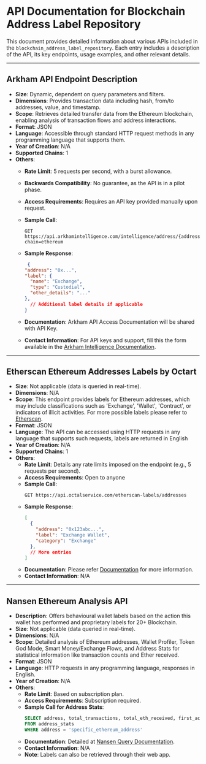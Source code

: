 # API Documentation for Blockchain Address Label Repository

This document provides detailed information about various APIs included in the `blockchain_address_label_repository`. Each entry includes a description of the API, its key endpoints, usage examples, and other relevant details.

---

## Arkham API Endpoint Description

- **Size**: Dynamic, dependent on query parameters and filters.
- **Dimensions**: Provides transaction data including hash, from/to addresses, value, and timestamp.
- **Scope**: Retrieves detailed transfer data from the Ethereum blockchain, enabling analysis of transaction flows and address interactions.
- **Format**: JSON
- **Language**: Accessible through standard HTTP request methods in any programming language that supports them.
- **Year of Creation**: N/A
- **Supported Chains**: 1
- **Others**:
  - **Rate Limit**: 5 requests per second, with a burst allowance.
  - **Backwards Compatibility**: No guarantee, as the API is in a pilot phase.
  - **Access Requirements**: Requires an API key provided manually upon request.
  - **Sample Call**:
    ```http
    GET https://api.arkhamintelligence.com/intelligence/address/{address}?chain=ethereum
    ```
  - **Sample Response**:
    ```json
     {
    "address": "0x...",
    "label": {
      "name": "Exchange",
      "type": "Custodial",
      "other_details": "..."
    },
      // Additional label details if applicable
    }
    ```
    
  - **Documentation**: Arkham API Access Documentation will be shared with API Key.
  - **Contact Information**: For API keys and support, fill this the form available in the [Arkham Intelligence Documentation](https://codex.arkhamintelligence.com/arkham-api).

---

## Etherscan Ethereum Addresses Labels by Octart

- **Size**: Not applicable (data is queried in real-time).
- **Dimensions**: N/A
- **Scope**: This endpoint provides labels for Ethereum addresses, which may include classifications such as 'Exchange', 'Wallet', 'Contract', or indicators of illicit activities. For more possible labels please refer to [Etherscan](https://etherscan.io/labelcloud). 
- **Format**: JSON
- **Language**: The API can be accessed using HTTP requests in any language that supports such requests, labels are returned in English
- **Year of Creation**: N/A
- **Supported Chains**: 1
- **Others**:
  - **Rate Limit**: Details any rate limits imposed on the endpoint (e.g., 5 requests per second).
  - **Access Requirements**: Open to anyone
  - **Sample Call**:
    ```http
    GET https://api.octalservice.com/etherscan-labels/addresses
    ```
  - **Sample Response**:
    ```json
    [
      {
        "address": "0x123abc...",
        "label": "Exchange Wallet",
        "category": "Exchange"
      },
      // More entries
    ]
    ```
  - **Documentation**: Please refer [Documentation](https://octal.art/etherscan-labels/) for more information.
  - **Contact Information**: N/A

---

## Nansen Ethereum Analysis API
- **Description**: Offers behavioural wallet labels based on the action this wallet has performed and proprietary labels for 20+ Blockchain.
- **Size**: Not applicable (data queried in real-time).
- **Dimensions**: N/A
- **Scope**: Detailed analysis of Ethereum addresses, Wallet Profiler, Token God Mode, Smart Money/Exchange Flows, and Address Stats for statistical information like transaction counts and Ether received.
- **Format**: JSON
- **Language**: HTTP requests in any programming language, responses in English.
- **Year of Creation**: N/A
- **Others**:
  - **Rate Limit**: Based on subscription plan.
  - **Access Requirements**: Subscription required.
  - **Sample Call for Address Stats**:
    ```sql
    SELECT address, total_transactions, total_eth_received, first_active_date, last_active_date
    FROM address_stats
    WHERE address = 'specific_ethereum_address'
    ```
  - **Documentation**: Detailed at [Nansen Query Documentation](https://docs.nansen.ai/api/api-overview).
  - **Contact Information**: N/A
  - **Note**: Labels can also be retrieved through their web app.

